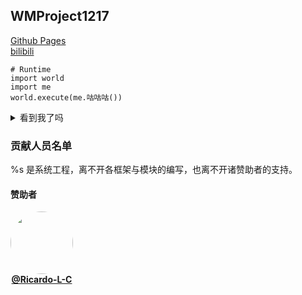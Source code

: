 ## WMProject1217
[Github Pages](https://wmproject1217.github.io/) <br>
[bilibili](https://space.bilibili.com/622974233) <br>

```python3
# Runtime
import world
import me
world.execute(me.咕咕咕())
```
<details>
<summary>看到我了吗</summary>
  
~~**还不快把star和follow给我交了**~~
<details><summary> </summary>我们的故事结束了，从今往后，就是你的故事了......</details>
</details>

<h3>贡献人员名单</h3>
%s 是系统工程，离不开各框架与模块的编写，也离不开诸赞助者的支持。<br>
<h4>赞助者</h4>
<div>
<div style="display: inline-block;" align="center">
  <a href="https://github.com/Ricardo-L-C">
    <img src="https://github.com/Ricardo-L-C.png?size=100" width="100" height="100" style="border-radius: 50%;">
  </a>
  <br>
  <a href="https://github.com/Ricardo-L-C">
    <strong>@Ricardo-L-C</strong>
  </a>
</div>
</div>
